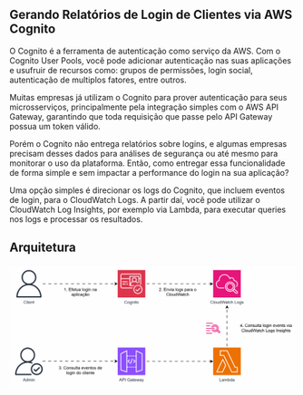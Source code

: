 ## Gerando Relatórios de Login de Clientes via AWS Cognito

O Cognito é a ferramenta de autenticação como serviço da AWS. Com o Cognito User Pools, você pode adicionar autenticação nas suas aplicações e usufruir de recursos como: grupos de permissões, login social, autenticação de multiplos fatores, entre outros.

Muitas empresas já utilizam o Cognito para prover autenticação para seus microsserviços, principalmente pela integração simples com o AWS API Gateway, garantindo que toda requisição que passe pelo API Gateway possua um token válido.

Porém o Cognito não entrega relatórios sobre logins, e algumas empresas precisam desses dados para análises de segurança ou até mesmo para monitorar o uso da plataforma. Então, como entregar essa funcionalidade de forma simple e sem impactar a performance do login na sua aplicação?

Uma opção simples é direcionar os logs do Cognito, que incluem eventos de login, para o CloudWatch Logs. A partir daí, você pode utilizar o CloudWatch Log Insights, por exemplo via Lambda, para executar queries nos logs e processar os resultados.

## Arquitetura
![alt text](./gifs/cognito-user-login-reports-v1.gif)